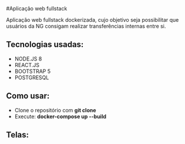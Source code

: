 
#Aplicação web fullstack


Aplicação web fullstack dockerizada, cujo objetivo seja possibilitar que usuários da NG consigam realizar transferências internas entre si. 

## Tecnologias usadas:
- NODE.JS 8
- REACT.JS
- BOOTSTRAP 5 
- POSTGRESQL

## Como usar:

- Clone o repositório com __git clone__
- Execute: __docker-compose up --build__

## Telas: 

